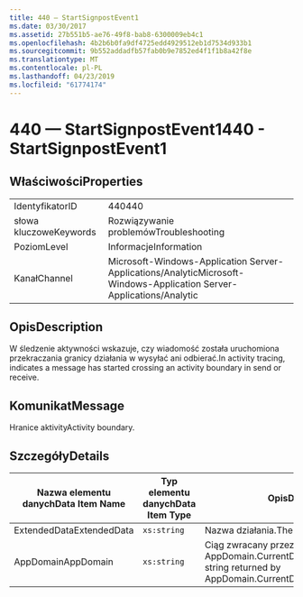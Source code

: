 ```yaml
---
title: 440 — StartSignpostEvent1
ms.date: 03/30/2017
ms.assetid: 27b551b5-ae76-49f8-bab8-6300009eb4c1
ms.openlocfilehash: 4b2b6b0fa9df4725edd4929512eb1d7534d933b1
ms.sourcegitcommit: 9b552addadfb57fab0b9e7852ed4f1f1b8a42f8e
ms.translationtype: MT
ms.contentlocale: pl-PL
ms.lasthandoff: 04/23/2019
ms.locfileid: "61774174"
---
```

# <a name="440---startsignpostevent1"></a><span data-ttu-id="6b273-102">440 — StartSignpostEvent1</span><span class="sxs-lookup"><span data-stu-id="6b273-102">440 - StartSignpostEvent1</span></span>
## <a name="properties"></a><span data-ttu-id="6b273-103">Właściwości</span><span class="sxs-lookup"><span data-stu-id="6b273-103">Properties</span></span>  
  
|||  
|-|-|  
|<span data-ttu-id="6b273-104">Identyfikator</span><span class="sxs-lookup"><span data-stu-id="6b273-104">ID</span></span>|<span data-ttu-id="6b273-105">440</span><span class="sxs-lookup"><span data-stu-id="6b273-105">440</span></span>|  
|<span data-ttu-id="6b273-106">słowa kluczowe</span><span class="sxs-lookup"><span data-stu-id="6b273-106">Keywords</span></span>|<span data-ttu-id="6b273-107">Rozwiązywanie problemów</span><span class="sxs-lookup"><span data-stu-id="6b273-107">Troubleshooting</span></span>|  
|<span data-ttu-id="6b273-108">Poziom</span><span class="sxs-lookup"><span data-stu-id="6b273-108">Level</span></span>|<span data-ttu-id="6b273-109">Informacje</span><span class="sxs-lookup"><span data-stu-id="6b273-109">Information</span></span>|  
|<span data-ttu-id="6b273-110">Kanał</span><span class="sxs-lookup"><span data-stu-id="6b273-110">Channel</span></span>|<span data-ttu-id="6b273-111">Microsoft-Windows-Application Server-Applications/Analytic</span><span class="sxs-lookup"><span data-stu-id="6b273-111">Microsoft-Windows-Application Server-Applications/Analytic</span></span>|  
  
## <a name="description"></a><span data-ttu-id="6b273-112">Opis</span><span class="sxs-lookup"><span data-stu-id="6b273-112">Description</span></span>  
 <span data-ttu-id="6b273-113">W śledzenie aktywności wskazuje, czy wiadomość została uruchomiona przekraczania granicy działania w wysyłać ani odbierać.</span><span class="sxs-lookup"><span data-stu-id="6b273-113">In activity tracing, indicates a message has started crossing an activity boundary in send or receive.</span></span>  
  
## <a name="message"></a><span data-ttu-id="6b273-114">Komunikat</span><span class="sxs-lookup"><span data-stu-id="6b273-114">Message</span></span>  
 <span data-ttu-id="6b273-115">Hranice aktivity</span><span class="sxs-lookup"><span data-stu-id="6b273-115">Activity boundary.</span></span>  
  
## <a name="details"></a><span data-ttu-id="6b273-116">Szczegóły</span><span class="sxs-lookup"><span data-stu-id="6b273-116">Details</span></span>  
  
|<span data-ttu-id="6b273-117">Nazwa elementu danych</span><span class="sxs-lookup"><span data-stu-id="6b273-117">Data Item Name</span></span>|<span data-ttu-id="6b273-118">Typ elementu danych</span><span class="sxs-lookup"><span data-stu-id="6b273-118">Data Item Type</span></span>|<span data-ttu-id="6b273-119">Opis</span><span class="sxs-lookup"><span data-stu-id="6b273-119">Description</span></span>|  
|--------------------|--------------------|-----------------|  
|<span data-ttu-id="6b273-120">ExtendedData</span><span class="sxs-lookup"><span data-stu-id="6b273-120">ExtendedData</span></span>|`xs:string`|<span data-ttu-id="6b273-121">Nazwa działania.</span><span class="sxs-lookup"><span data-stu-id="6b273-121">The name of the activity.</span></span>|  
|<span data-ttu-id="6b273-122">AppDomain</span><span class="sxs-lookup"><span data-stu-id="6b273-122">AppDomain</span></span>|`xs:string`|<span data-ttu-id="6b273-123">Ciąg zwracany przez AppDomain.CurrentDomain.FriendlyName.</span><span class="sxs-lookup"><span data-stu-id="6b273-123">The string returned by AppDomain.CurrentDomain.FriendlyName.</span></span>|
